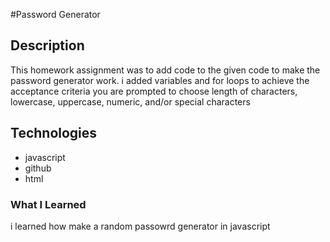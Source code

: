 #Password Generator

## Description

This homework assignment was to add code to the given code to make the password generator work.  i added variables and for loops to achieve the acceptance criteria
you are prompted to choose length of characters, lowercase, uppercase, numeric, and/or special characters

## Technologies
* javascript
* github
* html

### What I Learned
 i learned how make a random passowrd generator in javascript
 
